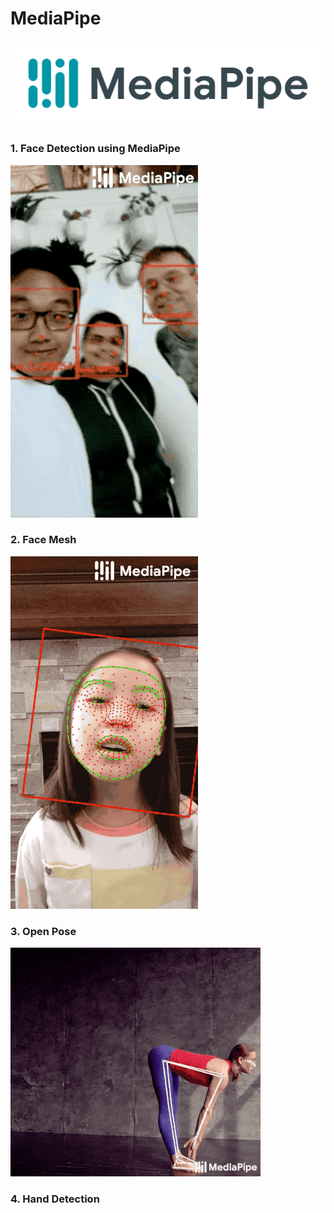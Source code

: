 # MediaPipe
<img src="images/mediapipe.png">

### 1. Face Detection using MediaPipe
<img src="images/face_detection.gif">

### 2. Face Mesh
<img src="images/face_mesh.gif">

### 3. Open Pose
<img src="images/openpose.gif">

### 4. Hand Detection

